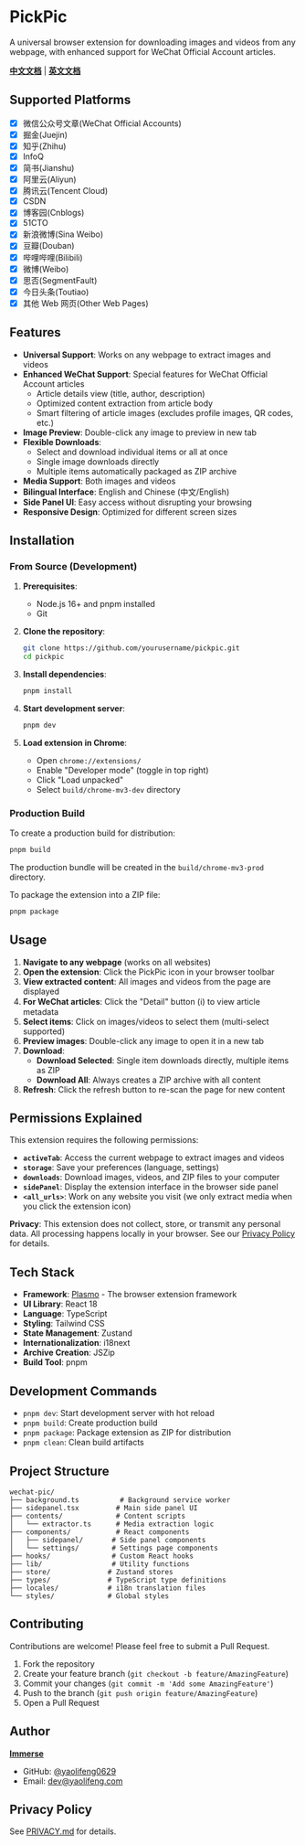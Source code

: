 <p align="center">

<h1>PickPic</h1>

<p>A universal browser extension for downloading images and videos from any webpage, with enhanced support for WeChat Official Account articles.</p>

**[中文文档](./README.zh-CN.md)** | **[英文文档](./README.md)**

</p>

## Supported Platforms

-   [x] 微信公众号文章(WeChat Official Accounts)
-   [x] 掘金(Juejin)
-   [x] 知乎(Zhihu)
-   [x] InfoQ
-   [x] 简书(Jianshu)
-   [x] 阿里云(Aliyun)
-   [x] 腾讯云(Tencent Cloud)
-   [x] CSDN
-   [x] 博客园(Cnblogs)
-   [x] 51CTO
-   [x] 新浪微博(Sina Weibo)
-   [x] 豆瓣(Douban)
-   [x] 哔哩哔哩(Bilibili)
-   [x] 微博(Weibo)
-   [x] 思否(SegmentFault)
-   [x] 今日头条(Toutiao)
-   [x] 其他 Web 网页(Other Web Pages)

## Features

-   **Universal Support**: Works on any webpage to extract images and videos
-   **Enhanced WeChat Support**: Special features for WeChat Official Account articles
    -   Article details view (title, author, description)
    -   Optimized content extraction from article body
    -   Smart filtering of article images (excludes profile images, QR codes, etc.)
-   **Image Preview**: Double-click any image to preview in new tab
-   **Flexible Downloads**:
    -   Select and download individual items or all at once
    -   Single image downloads directly
    -   Multiple items automatically packaged as ZIP archive
-   **Media Support**: Both images and videos
-   **Bilingual Interface**: English and Chinese (中文/English)
-   **Side Panel UI**: Easy access without disrupting your browsing
-   **Responsive Design**: Optimized for different screen sizes

## Installation

### From Source (Development)

1. **Prerequisites**:

    - Node.js 16+ and pnpm installed
    - Git

2. **Clone the repository**:

    ```bash
    git clone https://github.com/yourusername/pickpic.git
    cd pickpic
    ```

3. **Install dependencies**:

    ```bash
    pnpm install
    ```

4. **Start development server**:

    ```bash
    pnpm dev
    ```

5. **Load extension in Chrome**:
    - Open `chrome://extensions/`
    - Enable "Developer mode" (toggle in top right)
    - Click "Load unpacked"
    - Select `build/chrome-mv3-dev` directory

### Production Build

To create a production build for distribution:

```bash
pnpm build
```

The production bundle will be created in the `build/chrome-mv3-prod` directory.

To package the extension into a ZIP file:

```bash
pnpm package
```

## Usage

1. **Navigate to any webpage** (works on all websites)
2. **Open the extension**: Click the PickPic icon in your browser toolbar
3. **View extracted content**: All images and videos from the page are displayed
4. **For WeChat articles**: Click the "Detail" button (ℹ️) to view article metadata
5. **Select items**: Click on images/videos to select them (multi-select supported)
6. **Preview images**: Double-click any image to open it in a new tab
7. **Download**:
    - **Download Selected**: Single item downloads directly, multiple items as ZIP
    - **Download All**: Always creates a ZIP archive with all content
8. **Refresh**: Click the refresh button to re-scan the page for new content

## Permissions Explained

This extension requires the following permissions:

-   **`activeTab`**: Access the current webpage to extract images and videos
-   **`storage`**: Save your preferences (language, settings)
-   **`downloads`**: Download images, videos, and ZIP files to your computer
-   **`sidePanel`**: Display the extension interface in the browser side panel
-   **`<all_urls>`**: Work on any website you visit (we only extract media when you click the extension icon)

**Privacy**: This extension does not collect, store, or transmit any personal data. All processing happens locally in your browser. See our [Privacy Policy](./PRIVACY.md) for details.

## Tech Stack

-   **Framework**: [Plasmo](https://www.plasmo.com/) - The browser extension framework
-   **UI Library**: React 18
-   **Language**: TypeScript
-   **Styling**: Tailwind CSS
-   **State Management**: Zustand
-   **Internationalization**: i18next
-   **Archive Creation**: JSZip
-   **Build Tool**: pnpm

## Development Commands

-   `pnpm dev`: Start development server with hot reload
-   `pnpm build`: Create production build
-   `pnpm package`: Package extension as ZIP for distribution
-   `pnpm clean`: Clean build artifacts

## Project Structure

```
wechat-pic/
├── background.ts          # Background service worker
├── sidepanel.tsx         # Main side panel UI
├── contents/             # Content scripts
│   └── extractor.ts      # Media extraction logic
├── components/           # React components
│   ├── sidepanel/       # Side panel components
│   └── settings/        # Settings page components
├── hooks/               # Custom React hooks
├── lib/                 # Utility functions
├── store/              # Zustand stores
├── types/              # TypeScript type definitions
├── locales/            # i18n translation files
└── styles/             # Global styles
```

## Contributing

Contributions are welcome! Please feel free to submit a Pull Request.

1. Fork the repository
2. Create your feature branch (`git checkout -b feature/AmazingFeature`)
3. Commit your changes (`git commit -m 'Add some AmazingFeature'`)
4. Push to the branch (`git push origin feature/AmazingFeature`)
5. Open a Pull Request

## Author

[**Immerse**](https://yaolifeng.com)

-   GitHub: [@yaolifeng0629](https://github.com/yaolifeng0629)
-   Email: dev@yaolifeng.com

## Privacy Policy

See [PRIVACY.md](./PRIVACY.md) for details.
